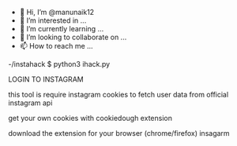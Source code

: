 - 👋 Hi, I’m @manunaik12
- 👀 I’m interested in ...
- 🌱 I’m currently learning ...
- 💞️ I’m looking to collaborate on ...
- 📫 How to reach me ...

<!---
manunaik12/manunaik12 is a ✨ special ✨ repository because its `README.md` (this file) appears on your GitHub profile.
You can click the Preview link to take a look at your changes.
--->
-/instahack $ python3 ihack.py

LOGIN TO INSTAGRAM

this tool is require instagram cookies to fetch user data from official instagram api

get your own cookies with cookiedough extension

download the extension for your browser (chrome/firefox)
insagarm
